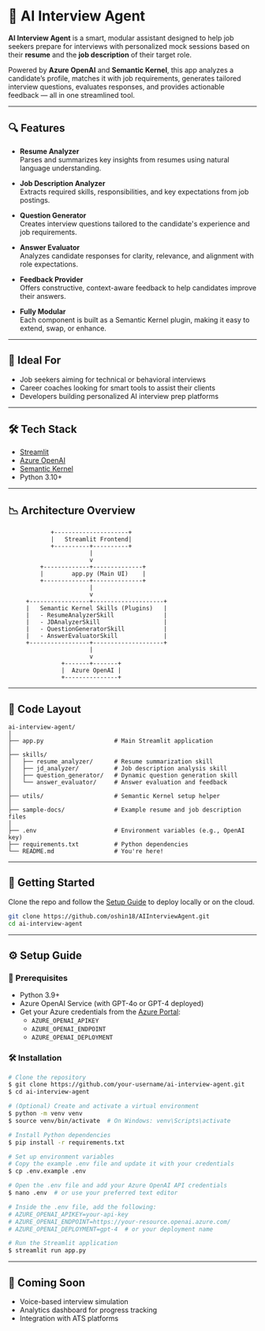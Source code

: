 # 🧠 AI Interview Agent

**AI Interview Agent** is a smart, modular assistant designed to help job seekers prepare for interviews with personalized mock sessions based on their **resume** and the **job description** of their target role.

Powered by **Azure OpenAI** and **Semantic Kernel**, this app analyzes a candidate’s profile, matches it with job requirements, generates tailored interview questions, evaluates responses, and provides actionable feedback — all in one streamlined tool.

---

## 🔍 Features

- **Resume Analyzer**  
  Parses and summarizes key insights from resumes using natural language understanding.

- **Job Description Analyzer**  
  Extracts required skills, responsibilities, and key expectations from job postings.

- **Question Generator**  
  Creates interview questions tailored to the candidate's experience and job requirements.

- **Answer Evaluator**  
  Analyzes candidate responses for clarity, relevance, and alignment with role expectations.

- **Feedback Provider**  
  Offers constructive, context-aware feedback to help candidates improve their answers.

- **Fully Modular**  
  Each component is built as a Semantic Kernel plugin, making it easy to extend, swap, or enhance.

---

## 💼 Ideal For

- Job seekers aiming for technical or behavioral interviews  
- Career coaches looking for smart tools to assist their clients  
- Developers building personalized AI interview prep platforms

---

## 🛠️ Tech Stack

- [Streamlit](https://streamlit.io/)  
- [Azure OpenAI](https://azure.microsoft.com/en-us/products/cognitive-services/openai-service/)  
- [Semantic Kernel](https://github.com/microsoft/semantic-kernel)  
- Python 3.10+

---

## 📉 Architecture Overview

```plaintext
            +---------------------+
            |   Streamlit Frontend|
            +----------+----------+
                       |
                       v
         +-------------+--------------+
         |        app.py (Main UI)    |
         +-------------+--------------+
                       |
                       v
     +-----------------+--------------------+
     |   Semantic Kernel Skills (Plugins)   |
     |   - ResumeAnalyzerSkill              |
     |   - JDAnalyzerSkill                  |
     |   - QuestionGeneratorSkill           |
     |   - AnswerEvaluatorSkill             |
     +-----------------+--------------------+
                       |
                       v
               +-------+-------+
               |  Azure OpenAI |
               +---------------+
```

---

## 📂 Code Layout

```plaintext
ai-interview-agent/
│
├── app.py                    # Main Streamlit application
│
├── skills/
│   ├── resume_analyzer/      # Resume summarization skill
│   ├── jd_analyzer/          # Job description analysis skill
│   ├── question_generator/   # Dynamic question generation skill
│   └── answer_evaluator/     # Answer evaluation and feedback
│
├── utils/                    # Semantic Kernel setup helper
│
├── sample-docs/              # Example resume and job description files
│
├── .env                      # Environment variables (e.g., OpenAI key)
├── requirements.txt          # Python dependencies
└── README.md                 # You're here!
```

---

## 🚀 Getting Started

Clone the repo and follow the [Setup Guide](#setup-guide) to deploy locally or on the cloud.

```bash
git clone https://github.com/oshin18/AIInterviewAgent.git
cd ai-interview-agent
```

---

## ⚙️ Setup Guide

### 🔧 Prerequisites

- Python 3.9+
- Azure OpenAI Service (with GPT-4o or GPT-4 deployed)
- Get your Azure credentials from the [Azure Portal](https://portal.azure.com/):
  - `AZURE_OPENAI_APIKEY`
  - `AZURE_OPENAI_ENDPOINT`
  - `AZURE_OPENAI_DEPLOYMENT`

### 🛠️ Installation

```bash
# Clone the repository
$ git clone https://github.com/your-username/ai-interview-agent.git
$ cd ai-interview-agent

# (Optional) Create and activate a virtual environment
$ python -m venv venv
$ source venv/bin/activate  # On Windows: venv\Scripts\activate

# Install Python dependencies
$ pip install -r requirements.txt

# Set up environment variables
# Copy the example .env file and update it with your credentials
$ cp .env.example .env

# Open the .env file and add your Azure OpenAI API credentials
$ nano .env  # or use your preferred text editor

# Inside the .env file, add the following:
# AZURE_OPENAI_APIKEY=your-api-key
# AZURE_OPENAI_ENDPOINT=https://your-resource.openai.azure.com/
# AZURE_OPENAI_DEPLOYMENT=gpt-4  # or your deployment name

# Run the Streamlit application
$ streamlit run app.py
```

---

## 📀 Coming Soon

- Voice-based interview simulation  
- Analytics dashboard for progress tracking  
- Integration with ATS platforms
```
